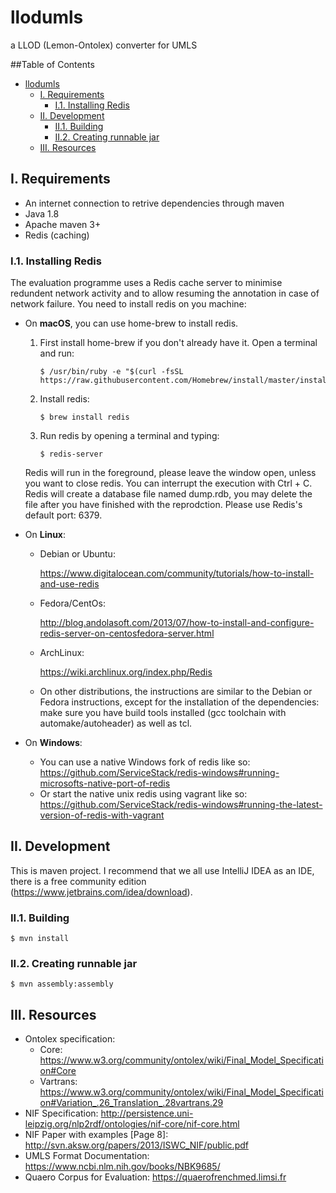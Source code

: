 # llodumls
a LLOD (Lemon-Ontolex) converter for UMLS

##Table of Contents

   * [llodumls](#llodumls)
      * [I. Requirements](#i-requirements)
         * [I.1. Installing Redis](#i1-installing-redis)
      * [II. Development](#ii-development)
         * [II.1. Building](#ii1-building)
         * [II.2. Creating runnable jar](#ii2-creating-runnable-jar)
      * [III. Resources](#iii-resources)

## I. Requirements

* An internet connection to retrive dependencies through maven
* Java 1.8
* Apache maven 3+ 
* Redis (caching)

### I.1. Installing Redis

The evaluation programme uses a Redis cache server to minimise redundent network activity and to allow resuming the annotation in case of network failure. You need to install redis on you machine:

- On **macOS**, you can use home-brew to install redis. 

  1. First install home-brew if you don't already have it. Open a terminal and run:

     ```shell
     $ /usr/bin/ruby -e "$(curl -fsSL https://raw.githubusercontent.com/Homebrew/install/master/install)"
     ```

  2. Install redis:

     ```shell
     $ brew install redis
     ```

  3. Run redis by opening a terminal and typing:

     ```shell
     $ redis-server
     ```

  Redis will run in the foreground, please leave the window open, unless you want to close redis. You can interrupt the execution with Ctrl + C. Redis will create a database file named dump.rdb, you may delete the file after you have finished with the reprodction. Please use Redis's default port: 6379.

- On **Linux**:

  - Debian or Ubuntu: 

    https://www.digitalocean.com/community/tutorials/how-to-install-and-use-redis

  - Fedora/CentOs:

    http://blog.andolasoft.com/2013/07/how-to-install-and-configure-redis-server-on-centosfedora-server.html

  - ArchLinux:

    https://wiki.archlinux.org/index.php/Redis

  - On other distributions, the instructions are similar to the Debian or Fedora instructions, except for the installation of the dependencies: make sure you have build tools installed (gcc toolchain with automake/autoheader) as well as tcl.


- On **Windows**: 
  - You can use a native Windows fork of redis like so: https://github.com/ServiceStack/redis-windows#running-microsofts-native-port-of-redis
  - Or start the native unix redis using vagrant like so: https://github.com/ServiceStack/redis-windows#running-the-latest-version-of-redis-with-vagrant

## II. Development 

This is maven project. I recommend that we all use IntelliJ IDEA as an IDE, there is a free community edition (https://www.jetbrains.com/idea/download). 



### II.1. Building 

```shell
$ mvn install 
```



### II.2. Creating runnable jar

```Shell
$ mvn assembly:assembly
```



## III. Resources

* Ontolex specification:
  * Core: https://www.w3.org/community/ontolex/wiki/Final_Model_Specification#Core
  * Vartrans: https://www.w3.org/community/ontolex/wiki/Final_Model_Specification#Variation_.26_Translation_.28vartrans.29 
* NIF Specification: http://persistence.uni-leipzig.org/nlp2rdf/ontologies/nif-core/nif-core.html
* NIF Paper with examples [Page 8]: http://svn.aksw.org/papers/2013/ISWC_NIF/public.pdf
* UMLS Format Documentation: https://www.ncbi.nlm.nih.gov/books/NBK9685/
* Quaero Corpus for Evaluation: https://quaerofrenchmed.limsi.fr









